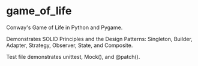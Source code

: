 # game_of_life
Conway's Game of Life in Python and Pygame.

Demonstrates SOLID Principles and the Design Patterns: Singleton, Builder, Adapter, Strategy, Observer, State, and Composite.

Test file demonstrates unittest, Mock(), and @patch().
